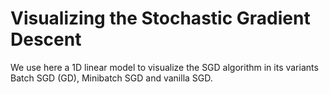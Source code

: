 # Visualizing the Stochastic Gradient  Descent

We use here a 1D linear model to visualize the SGD algorithm in its variants Batch SGD (GD), Minibatch SGD and vanilla SGD.
